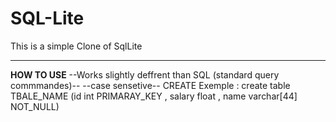 # SQL-Lite
 This is a simple Clone of SqlLite

-----
****HOW TO USE****
--Works slightly deffrent than SQL (standard query commmandes)--
--case sensetive--
CREATE Exemple :
    create table TBALE_NAME (id int PRIMARAY_KEY , salary float , name varchar[44] NOT_NULL)
